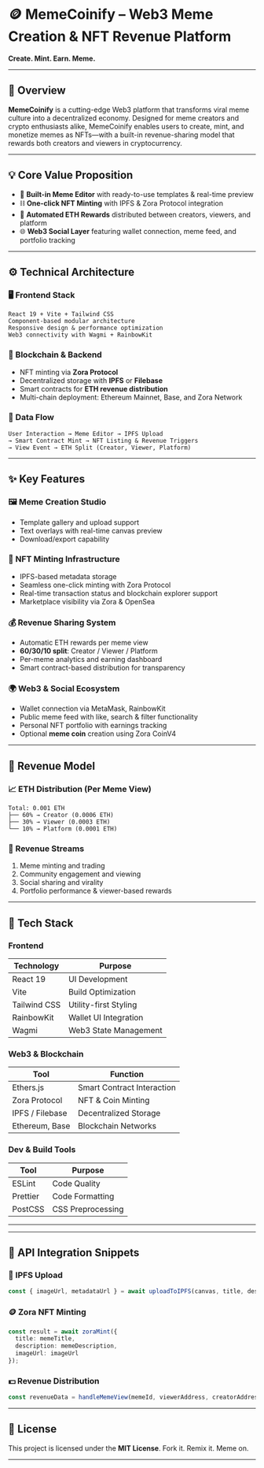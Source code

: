 
# 🪙 MemeCoinify – Web3 Meme Creation & NFT Revenue Platform

**Create. Mint. Earn. Meme.**

---

## 📌 Overview

**MemeCoinify** is a cutting-edge Web3 platform that transforms viral meme culture into a decentralized economy. Designed for meme creators and crypto enthusiasts alike, MemeCoinify enables users to create, mint, and monetize memes as NFTs—with a built-in revenue-sharing model that rewards both creators and viewers in cryptocurrency.

---

## 💡 Core Value Proposition

* 🎨 **Built-in Meme Editor** with ready-to-use templates & real-time preview
* ⛓️ **One-click NFT Minting** with IPFS & Zora Protocol integration
* 💸 **Automated ETH Rewards** distributed between creators, viewers, and platform
* 🌐 **Web3 Social Layer** featuring wallet connection, meme feed, and portfolio tracking

---

## ⚙️ Technical Architecture

### 🖥️ Frontend Stack

```
React 19 + Vite + Tailwind CSS  
Component-based modular architecture  
Responsive design & performance optimization  
Web3 connectivity with Wagmi + RainbowKit  
```

### 🔗 Blockchain & Backend

* NFT minting via **Zora Protocol**
* Decentralized storage with **IPFS** or **Filebase**
* Smart contracts for **ETH revenue distribution**
* Multi-chain deployment: Ethereum Mainnet, Base, and Zora Network

### 🔁 Data Flow

```
User Interaction → Meme Editor → IPFS Upload  
→ Smart Contract Mint → NFT Listing & Revenue Triggers  
→ View Event → ETH Split (Creator, Viewer, Platform)
```

---

## ✨ Key Features

### 🖼 Meme Creation Studio

* Template gallery and upload support
* Text overlays with real-time canvas preview
* Download/export capability

### 🔗 NFT Minting Infrastructure

* IPFS-based metadata storage
* Seamless one-click minting with Zora Protocol
* Real-time transaction status and blockchain explorer support
* Marketplace visibility via Zora & OpenSea

### 💰 Revenue Sharing System

* Automatic ETH rewards per meme view
* **60/30/10 split**: Creator / Viewer / Platform
* Per-meme analytics and earning dashboard
* Smart contract-based distribution for transparency

### 🌍 Web3 & Social Ecosystem

* Wallet connection via MetaMask, RainbowKit
* Public meme feed with like, search & filter functionality
* Personal NFT portfolio with earnings tracking
* Optional **meme coin** creation using Zora CoinV4

---

## 💸 Revenue Model

### 📈 ETH Distribution (Per Meme View)

```
Total: 0.001 ETH
├── 60% → Creator (0.0006 ETH)
├── 30% → Viewer (0.0003 ETH)
└── 10% → Platform (0.0001 ETH)
```

### 🔁 Revenue Streams

1. Meme minting and trading
2. Community engagement and viewing
3. Social sharing and virality
4. Portfolio performance & viewer-based rewards

---

## 🧰 Tech Stack

### Frontend

| Technology   | Purpose               |
| ------------ | --------------------- |
| React 19     | UI Development        |
| Vite         | Build Optimization    |
| Tailwind CSS | Utility-first Styling |
| RainbowKit   | Wallet UI Integration |
| Wagmi        | Web3 State Management |

### Web3 & Blockchain

| Tool            | Function                   |
| --------------- | -------------------------- |
| Ethers.js       | Smart Contract Interaction |
| Zora Protocol   | NFT & Coin Minting         |
| IPFS / Filebase | Decentralized Storage      |
| Ethereum, Base  | Blockchain Networks        |

### Dev & Build Tools

| Tool     | Purpose           |
| -------- | ----------------- |
| ESLint   | Code Quality      |
| Prettier | Code Formatting   |
| PostCSS  | CSS Preprocessing |

---

---

## 🔌 API Integration Snippets

### 🧾 IPFS Upload

```ts
const { imageUrl, metadataUrl } = await uploadToIPFS(canvas, title, description);
```

### 🪙 Zora NFT Minting

```ts
const result = await zoraMint({
  title: memeTitle,
  description: memeDescription,
  imageUrl: imageUrl
});
```

### 💵 Revenue Distribution

```ts
const revenueData = handleMemeView(memeId, viewerAddress, creatorAddress);
```

---

## 🪪 License

This project is licensed under the **MIT License**.
Fork it. Remix it. Meme on.

---
